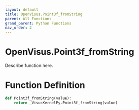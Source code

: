 ```yaml
---
layout: default
title: OpenVisus.Point3f_fromString
parent: All Functions
grand_parent: Python Functions
nav_order: 2
---
```


# OpenVisus.Point3f_fromString

Describe function here.

# Function Definition

```python
def Point3f_fromString(value):
    return _VisusKernelPy.Point3f_fromString(value)
```